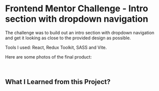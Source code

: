 # Frontend Mentor Challenge - Intro section with dropdown navigation

The challenge was to build out an intro section with dropdown navigation and get it looking as close to the provided design as possible.

<!-- [Click here to see the result.](https://bnayakahalani.github.io/news-homepage/) -->

Tools I used: React, Redux Toolkit, SASS and Vite.

Here are some photos of the final product:

<!-- ![Desktop-View](/src/assets/images/screenshots/laptop.jpeg "Desktop-View") -->

<p align="center">
   <!-- <img src="./src/assets/images/screenshots/mobile1.png" width="200px" height="400px" title="Article" />
   <img src="./src/assets/images/screenshots/mobile2.png" width="200px" height="400px" title="Hamburger menu opened"/>
   <img src="./src/assets/images/screenshots/mobile3.png" width="200px" height="400px" title="New + cards"/> -->
</p>
   <br/>

## What I Learned from this Project?
